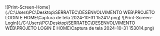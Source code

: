 ![Print-Screen-Home](./C:\Users\PC\Desktop\SERRATEC\DESENVOLVIMENTO WEB\PROJETO LOGIN E HOME\Captura de tela 2024-10-31 152417.png)
![Print-Screen-Login](./C:\Users\PC\Desktop\SERRATEC\DESENVOLVIMENTO WEB\PROJETO LOGIN E HOME\Captura de tela 2024-10-31 153014.png)

